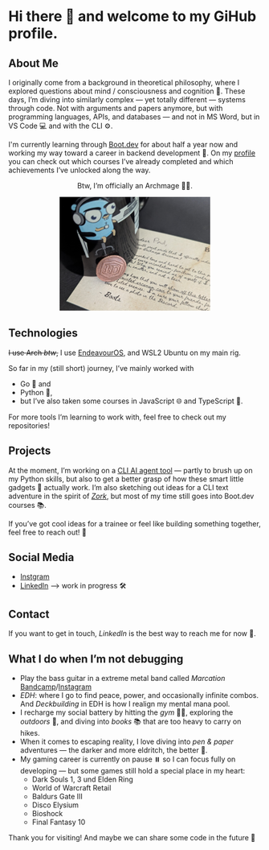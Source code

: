 # Hi there 👋 and welcome to my GiHub profile.

## About Me
I originally come from a background in theoretical philosophy, where I explored questions about mind / consciousness and cognition 🧠.
These days, I’m diving into similarly complex — yet totally different — systems through code. Not with arguments and papers anymore, but with programming languages, APIs, and databases — and not in MS Word, but in VS Code 💻 and with the CLI ⚙️.

I'm currently learning through [Boot.dev](https://www.boot.dev/) for about half a year now and working my way toward a career in backend development 🚀.
On my [profile](https://www.boot.dev/u/estreg) you can check out which courses I’ve already completed and which achievements I’ve unlocked along the way.
<p align="center">
  Btw, I’m officially an Archmage 🧙‍♂️.
</p>
<p align="center">
  <img src="https://github.com/estreg/estreg/blob/main/bootdev_coin_go_mug.jpeg" alt="My Image" width="300"/>
</p>

## Technologies
~~I use Arch *btw*,~~ I use [EndeavourOS](https://endeavouros.com/), and WSL2 Ubuntu on my main rig.

So far in my (still short) journey, I’ve mainly worked with
- Go 🐹 and
- Python 🐍,
- but I’ve also taken some courses in JavaScript 🌐 and TypeScript 📘.

For more tools I’m learning to work with, feel free to check out my repositories!

## Projects
At the moment, I’m working on a [CLI AI agent tool](https://github.com/estreg/ai-agent-hegstreg) — partly to brush up on my Python skills, but also to get a better grasp of how these smart little gadgets 🤖 actually work.
I’m also sketching out ideas for a CLI text adventure in the spirit of *[Zork](https://en.wikipedia.org/wiki/Zork#:~:text=Historians%20have%20argued%20that%20Zork,online%20role%2Dplaying%20game%20genre.)*, but most of my time still goes into Boot.dev courses 📚.

If you’ve got cool ideas for a trainee or feel like building something together, feel free to reach out! 🤝

## Social Media
- [Instgram](https://www.instagram.com/paul_gerste/)
- [LinkedIn](https://www.linkedin.com/in/paul-gerstmann/) --> work in progress 🛠️

## Contact

If you want to get in touch, *LinkedIn* is the best way to reach me for now 💬.

## What I do when I’m not debugging
- Play the bass guitar in a extreme metal band called *Marcation* [Bandcamp](https://marcation.bandcamp.com/album/madness)/[Instagram](https://www.instagram.com/marcation_official/)
- *EDH*: where I go to find peace, power, and occasionally infinite combos. And *Deckbuilding* in EDH is how I realign my mental mana pool.
- I recharge my social battery by hitting the *gym* 🏋️‍♂️, exploring the *outdoors* 🥾, and diving into *books* 📚 that are too heavy to carry on hikes.
- When it comes to escaping reality, I love diving into *pen & paper* adventures — the darker and more eldritch, the better 🐙.
- My gaming career is currently on pause ⏸️ so I can focus fully on developing — but some games still hold a special place in my heart:
  - Dark Souls 1, 3 und Elden Ring
  - World of Warcraft Retail
  - Baldurs Gate III
  - Disco Elysium
  - Bioshock
  - Final Fantasy 10

Thank you for visiting! And maybe we can share some code in the future 🧪
